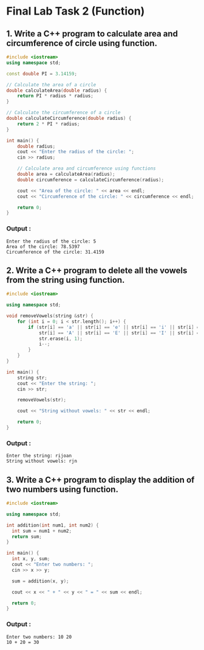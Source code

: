 # Final Lab Task 2 (Function)

## 1. Write a C++ program to calculate area and circumference of circle using function.
```c++
#include <iostream>
using namespace std;

const double PI = 3.14159;

// Calculate the area of a circle
double calculateArea(double radius) {
    return PI * radius * radius;
}

// Calculate the circumference of a circle
double calculateCircumference(double radius) {
    return 2 * PI * radius;
}

int main() {
    double radius;
    cout << "Enter the radius of the circle: ";
    cin >> radius;

    // Calculate area and circumference using functions
    double area = calculateArea(radius);
    double circumference = calculateCircumference(radius);

    cout << "Area of the circle: " << area << endl;
    cout << "Circumference of the circle: " << circumference << endl;

    return 0;
}
```

### Output :
    Enter the radius of the circle: 5
    Area of the circle: 78.5397
    Circumference of the circle: 31.4159

## 2. Write a C++ program to delete all the vowels from the string using function.
```c++
#include <iostream>

using namespace std;

void removeVowels(string &str) {
    for (int i = 0; i < str.length(); i++) {
        if (str[i] == 'a' || str[i] == 'e' || str[i] == 'i' || str[i] == 'o' || str[i] == 'u' ||
            str[i] == 'A' || str[i] == 'E' || str[i] == 'I' || str[i] == 'O' || str[i] == 'U') {
            str.erase(i, 1);
            i--;
        }
    }
}

int main() {
    string str;
    cout << "Enter the string: ";
    cin >> str;

    removeVowels(str);

    cout << "String without vowels: " << str << endl;

    return 0;
}
```
### Output :
    Enter the string: rijoan
    String without vowels: rjn

## 3. Write a C++ program to display the addition of two numbers using function.
```c++
#include <iostream>

using namespace std;

int addition(int num1, int num2) {
  int sum = num1 + num2;
  return sum;
}

int main() {
  int x, y, sum;
  cout << "Enter two numbers: ";
  cin >> x >> y;

  sum = addition(x, y);

  cout << x << " + " << y << " = " << sum << endl;

  return 0;
}
```

### Output :
    Enter two numbers: 10 20
    10 + 20 = 30